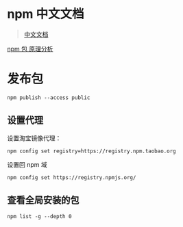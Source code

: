 # npm 中文文档

> [中文文档](https://www.npmjs.cn/)

[npm 包 原理分析](https://cloud.tencent.com/developer/article/1555982)

# 发布包

```shell
npm publish --access public
```

## 设置代理

设置淘宝镜像代理：

```shell
npm config set registry=https://registry.npm.taobao.org
```

设置回 npm 域

```shell
npm config set https://registry.npmjs.org/
```

## 查看全局安装的包

```shell
npm list -g --depth 0
```
